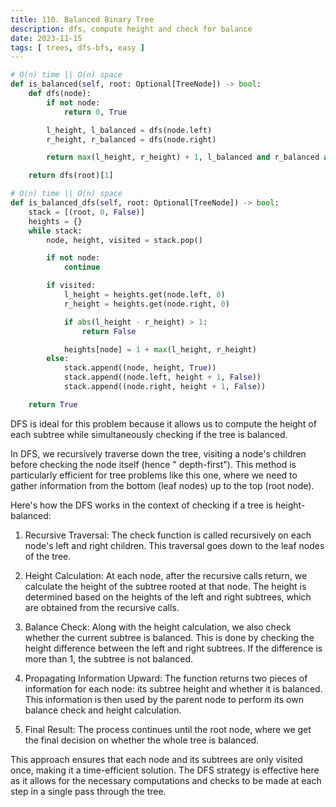 ```yaml
---
title: 110. Balanced Binary Tree
description: dfs, compute height and check for balance
date: 2023-11-15
tags: [ trees, dfs-bfs, easy ] 
---
```


```python
# O(n) time || O(n) space
def is_balanced(self, root: Optional[TreeNode]) -> bool:
    def dfs(node):
        if not node:
            return 0, True

        l_height, l_balanced = dfs(node.left)
        r_height, r_balanced = dfs(node.right)

        return max(l_height, r_height) + 1, l_balanced and r_balanced and abs(l_height - r_height) <= 1

    return dfs(root)[1]
```

```python
# O(n) time || O(n) space
def is_balanced_dfs(self, root: Optional[TreeNode]) -> bool:
    stack = [(root, 0, False)]
    heights = {}
    while stack:
        node, height, visited = stack.pop()

        if not node:
            continue

        if visited:
            l_height = heights.get(node.left, 0)
            r_height = heights.get(node.right, 0)

            if abs(l_height - r_height) > 1:
                return False

            heights[node] = 1 + max(l_height, r_height)
        else:
            stack.append((node, height, True))
            stack.append((node.left, height + 1, False))
            stack.append((node.right, height + 1, False))

    return True
```

DFS is ideal for this problem because it allows us to compute the height of each subtree while simultaneously checking
if the tree is balanced.

In DFS, we recursively traverse down the tree, visiting a node's children before checking the node itself (hence "
depth-first"). This method is particularly efficient for tree problems like this one, where we need to gather
information from the bottom (leaf nodes) up to the top (root node).

Here's how the DFS works in the context of checking if a tree is height-balanced:

1) Recursive Traversal: The check function is called recursively on each node's left and right children. This traversal
   goes down to the leaf nodes of the tree.

2) Height Calculation: At each node, after the recursive calls return, we calculate the height of the subtree rooted at
   that node. The height is determined based on the heights of the left and right subtrees, which are obtained from the
   recursive calls.

3) Balance Check: Along with the height calculation, we also check whether the current subtree is balanced. This is done
   by checking the height difference between the left and right subtrees. If the difference is more than 1, the subtree
   is not balanced.

4) Propagating Information Upward: The function returns two pieces of information for each node: its subtree height and
   whether it is balanced. This information is then used by the parent node to perform its own balance check and height
   calculation.

5) Final Result: The process continues until the root node, where we get the final decision on whether the whole tree is
   balanced.

This approach ensures that each node and its subtrees are only visited once, making it a time-efficient solution. The
DFS strategy is effective here as it allows for the necessary computations and checks to be made at each step in a
single pass through the tree.